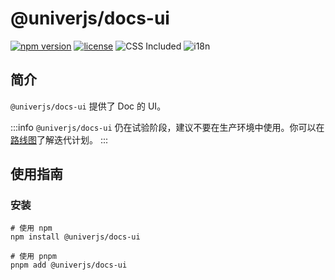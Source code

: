 # @univerjs/docs-ui

[![npm version](https://img.shields.io/npm/v/@univerjs/docs-ui)](https://npmjs.org/package/@univerjs/docs-ui)
[![license](https://img.shields.io/npm/l/@univerjs/docs-ui)](https://img.shields.io/npm/l/@univerjs/docs-ui)
![CSS Included](https://img.shields.io/badge/CSS_Included-blue?logo=CSS3)
![i18n](https://img.shields.io/badge/zh--CN%20%7C%20en--US-cornflowerblue?label=i18n)

## 简介

`@univerjs/docs-ui` 提供了 Doc 的 UI。

:::info
`@univerjs/docs-ui` 仍在试验阶段，建议不要在生产环境中使用。你可以在[路线图](https://univer.ai/guides/sheet/roadmap)了解迭代计划。
:::

## 使用指南

### 安装

```shell
# 使用 npm
npm install @univerjs/docs-ui

# 使用 pnpm
pnpm add @univerjs/docs-ui
```
